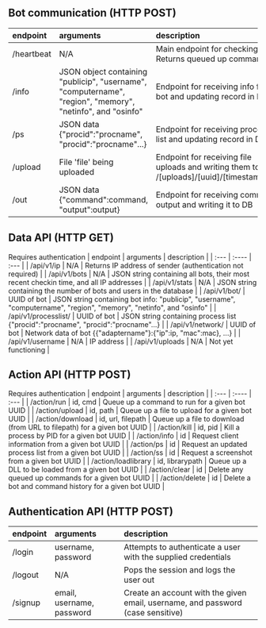 ## Bot communication (HTTP POST)
| endpoint   | arguments | description |
| :---       |  :----  | :---       |
| /heartbeat | N/A |Main endpoint for checking in. Returns queued up command|
| /info | JSON object containing "publicip", "username", "computername", "region", "memory", "netinfo", and "osinfo"|Endpoint for receiving info from bot and updating record in DB|
| /ps | JSON data {"procid":"procname", "procid":"procname"...} |Endpoint for receiving process list and updating record in DB|
| /upload | File 'file' being uploaded |Endpoint for receiving file uploads and writing them to /[uploads]/[uuid]/[timestamp].bin|
| /out | JSON data {"command":command, "output":output} |Endpoint for receiving command output and writing it to DB|


## Data API (HTTP GET)
Requires authentication
| endpoint   | arguments | description |
| :---       |  :---- | :--- |
| /api/v1/ip | N/A | Returns IP address of sender (authentication not required) |
| /api/v1/bots | N/A | JSON string containing all bots, their most recent checkin time, and all IP addresses  |
| /api/v1/stats | N/A | JSON string containing the number of bots and users in the database |
| /api/v1/bot/<uuid> | UUID of bot | JSON string containing bot info: "publicip", "username", "computername", "region", "memory", "netinfo", and "osinfo" |
| /api/v1/processlist/<uuid> | UUID of bot | JSON string containing process list {"procid":"procname", "procid":"procname"...} |
| /api/v1/network/<uuid> | UUID of bot | Network data of bot {{"adaptername"}:{"ip":ip, "mac":mac}, ...} |
| /api/v1/username | N/A | IP address |
| /api/v1/uploads | N/A | Not yet functioning |


## Action API (HTTP POST)
Requires authentication
| endpoint   | arguments | description |
| :---       |  :----  | :--- |
| /action/run | id, cmd | Queue up a command to run for a given bot UUID |
| /action/upload | id, path | Queue up a file to upload for a given bot UUID |
| /action/download | id, url, filepath | Queue up a file to download (from URL to filepath) for a given bot UUID |
| /action/kill | id, pid | Kill a process by PID for a given bot UUID |
| /action/info | id | Request client information from a given bot UUID |
| /action/ps | id | Request an updated process list from a given bot UUID |
| /action/ss | id | Request a screenshot from a given bot UUID |
| /action/loadlibrary | id, librarypath | Queue up a DLL to be loaded from a given bot UUID |
| /action/clear | id | Delete any queued up commands for a given bot UUID |
| /action/delete | id | Delete a bot and command history for a given bot UUID |


## Authentication API (HTTP POST)
| endpoint   | arguments | description |
| :---       |  :----  | :---       |
| /login | username, password | Attempts to authenticate a user with the supplied credentials|
| /logout | N/A | Pops the session and logs the user out |
| /signup | email, username, password | Create an account with the given email, username, and password (case sensitive) |